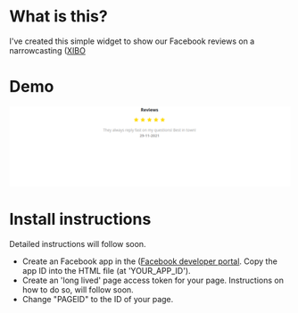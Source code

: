 # What is this?
I've created this simple widget to show our Facebook reviews on a narrowcasting ([XIBO](https://xibo.org.uk/)

# Demo
![Demo GIF](https://github.com/aretsmarvin/FacebookApps/raw/main/ReviewWidget/reviewwidgetdemo.gif)

# Install instructions
Detailed instructions will follow soon.

- Create an Facebook app in the ([Facebook developer portal](https://developers.facebook.com/apps). Copy the app ID into the HTML file (at 'YOUR_APP_ID').
- Create an 'long lived' page access token for your page. Instructions on how to do so, will follow soon.
- Change "PAGEID" to the ID of your page.

